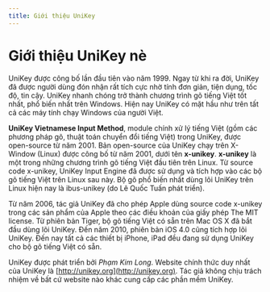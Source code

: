 ```yaml
---
title: Giới thiệu UniKey
---
```

# Giới thiệu UniKey nè

UniKey được công bố lần đầu tiên vào năm 1999. Ngay từ khi ra đời, UniKey đã được người dùng đón nhận rất tích cực nhờ tính đơn giản, tiện dụng, tốc độ, tin cậy. UniKey nhanh chóng trở thành chương trình gõ tiếng Việt tốt nhất, phổ biến nhất trên Windows. Hiện nay UniKey có mặt hầu như trên tất cả các máy tính chạy Windows của người Việt.

**UniKey Vietnamese Input Method**, module chính xử lý tiếng Việt (gồm các phương pháp gõ, thuật toán chuyển đổi tiếng Việt) trong UniKey, được open-source từ năm 2001. Bản open-source của UniKey chạy trên X-Window (Linux) được công bố từ năm 2001, dưới tên **x-unikey**. **x-unikey** là một trong những chương trình gõ tiếng Việt đầu tiên trên Linux. Từ source code x-unikey, UniKey Input Engine đã được sử dụng và tích hợp vào các bộ gõ tiếng Việt trên Linux sau này. Bộ gõ phổ biến nhất dùng lõi UniKey trên Linux hiện nay là ibus-unikey (do Lê Quốc Tuấn phát triển).

Từ năm 2006, tác giả UniKey đã cho phép Apple dùng source code x-unikey trong các sản phẩm của Apple theo các điều khoản của giấy phép The MIT license. Từ phiên bản Tiger, bộ gõ tiếng Việt có sẵn trên Mac OS X đã bắt đầu dùng lõi UniKey. Đến năm 2010, phiên bản iOS 4.0 cũng tích hợp lõi UniKey. Đến nay tất cả các thiết bị iPhone, iPad đều đang sử dụng UniKey cho bộ gõ tiếng Việt có sẵn.

UniKey được phát triển bởi *Phạm Kim Long*. Website chính thức duy nhất của UniKey là [http://unikey.org](http://unikey.org). Tác giả không chịu trách nhiệm về bất cứ website nào khác cung cấp các phần mềm UniKey.
